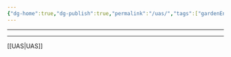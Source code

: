 ```yaml
---
{"dg-home":true,"dg-publish":true,"permalink":"/uas/","tags":["gardenEntry"],"dgPassFrontmatter":true,"noteIcon":""}
---
```




---
---
[[UAS\|UAS]]
